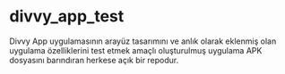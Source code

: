 # divvy_app_test
Divvy App uygulamasının arayüz tasarımını ve anlık olarak eklenmiş olan uygulama özelliklerini test etmek amaçlı oluşturulmuş uygulama APK dosyasını barındıran herkese açık bir repodur.
